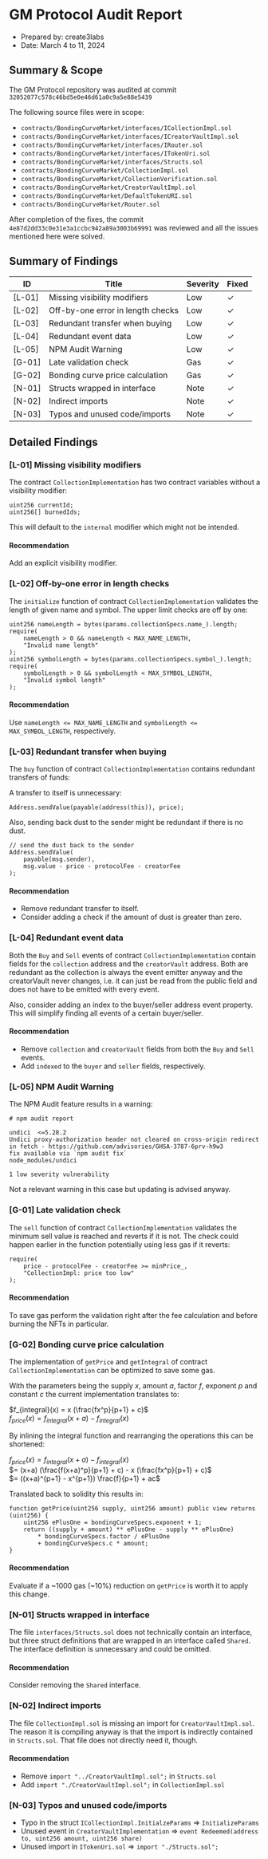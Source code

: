 # GM Protocol Audit Report

- Prepared by: create3labs
- Date: March 4 to 11, 2024

## Summary & Scope

The GM Protocol repository was audited at commit `32052077c578c46bd5e0e46d61a0c9a5e88e5439`

The following source files were in scope:

- `contracts/BondingCurveMarket/interfaces/ICollectionImpl.sol`
- `contracts/BondingCurveMarket/interfaces/ICreatorVaultImpl.sol`
- `contracts/BondingCurveMarket/interfaces/IRouter.sol`
- `contracts/BondingCurveMarket/interfaces/ITokenUri.sol`
- `contracts/BondingCurveMarket/interfaces/Structs.sol`
- `contracts/BondingCurveMarket/CollectionImpl.sol`
- `contracts/BondingCurveMarket/CollectionVerification.sol`
- `contracts/BondingCurveMarket/CreatorVaultImpl.sol`
- `contracts/BondingCurveMarket/DefaultTokenURI.sol`
- `contracts/BondingCurveMarket/Router.sol`

After completion of the fixes, the commit `4e87d2dd33c0e31e3a1ccbc942a89a3003b69991` was reviewed and all the issues mentioned here were solved.

## Summary of Findings

| ID     | Title                             | Severity | Fixed |
|--------|-----------------------------------|----------|-------|
| [L-01] | Missing visibility modifiers      | Low      | ✓     |
| [L-02] | Off-by-one error in length checks | Low      | ✓     |
| [L-03] | Redundant transfer when buying    | Low      | ✓     |
| [L-04] | Redundant event data              | Low      | ✓     |
| [L-05] | NPM Audit Warning                 | Low      | ✓     |
| [G-01] | Late validation check             | Gas      | ✓     |
| [G-02] | Bonding curve price calculation   | Gas      | ✓     |
| [N-01] | Structs wrapped in interface      | Note     | ✓     |
| [N-02] | Indirect imports                  | Note     | ✓     |
| [N-03] | Typos and unused code/imports     | Note     | ✓     |

## Detailed Findings


### [L-01] Missing visibility modifiers

The contract `CollectionImplementation` has two contract variables without a visibility modifier:
```solidity
uint256 currentId;
uint256[] burnedIds;
```
This will default to the `internal` modifier which might not be intended.

#### Recommendation

Add an explicit visibility modifier.

### [L-02] Off-by-one error in length checks

The `initialize` function of contract `CollectionImplementation` validates the length of given name and symbol. The upper limit checks are off by one:

```solidity
uint256 nameLength = bytes(params.collectionSpecs.name_).length;
require(
    nameLength > 0 && nameLength < MAX_NAME_LENGTH,
    "Invalid name length"
);
uint256 symbolLength = bytes(params.collectionSpecs.symbol_).length;
require(
    symbolLength > 0 && symbolLength < MAX_SYMBOL_LENGTH,
    "Invalid symbol length"
);
```

#### Recommendation

Use `nameLength <= MAX_NAME_LENGTH` and `symbolLength <= MAX_SYMBOL_LENGTH`, respectively.


### [L-03] Redundant transfer when buying

The `buy` function of contract `CollectionImplementation` contains redundant transfers of funds:

A transfer to itself is unnecessary:
```solidity
Address.sendValue(payable(address(this)), price);
```

Also, sending back dust to the sender might be redundant if there is no dust.
```solidity
// send the dust back to the sender
Address.sendValue(
    payable(msg.sender),
    msg.value - price - protocolFee - creatorFee
);
```

#### Recommendation

- Remove redundant transfer to itself.
- Consider adding a check if the amount of dust is greater than zero.


### [L-04] Redundant event data

Both the `Buy` and `Sell` events of contract `CollectionImplementation` contain fields for the `collection` address and the `creatorVault` address. Both are redundant as the collection is always the event emitter anyway and the creatorVault never changes, i.e. it can just be read from the public field and does not have to be emitted with every event.

Also, consider adding an index to the buyer/seller address event property. This will simplify finding all events of a certain buyer/seller.

#### Recommendation

- Remove `collection` and `creatorVault` fields from both the `Buy` and `Sell` events.
- Add `indexed` to the `buyer` and `seller` fields, respectively.


### [L-05] NPM Audit Warning

The NPM Audit feature results in a warning:
```
# npm audit report

undici  <=5.28.2
Undici proxy-authorization header not cleared on cross-origin redirect in fetch - https://github.com/advisories/GHSA-3787-6prv-h9w3
fix available via `npm audit fix`
node_modules/undici

1 low severity vulnerability
```

Not a relevant warning in this case but updating is advised anyway.


### [G-01] Late validation check

The `sell` function of contract `CollectionImplementation` validates the minimum sell value is reached and reverts if it is not. The check could happen earlier in the function potentially using less gas if it reverts:

```solidity
require(
    price - protocolFee - creatorFee >= minPrice_,
    "CollectionImpl: price too low"
);
```

#### Recommendation

To save gas perform the validation right after the fee calculation and before burning the NFTs in particular.


### [G-02] Bonding curve price calculation

The implementation of `getPrice` and `getIntegral` of contract `CollectionImplementation` can be optimized to save some gas.

With the parameters being the supply $x$, amount $a$, factor $f$, exponent $p$ and constant $c$ the current implementation translates to:

$f_{integral}(x) = x (\frac{fx^p}{p+1} + c)$<br>
$f_{price}(x) = f_{integral}(x + a) - f_{integral}(x)$<br>

By inlining the integral function and rearranging the operations this can be shortened:

$f_{price}(x) = f_{integral}(x + a) - f_{integral}(x)$<br>
$= (x+a) (\frac{f(x+a)^p}{p+1} + c) - x (\frac{fx^p}{p+1} + c)$<br>
$= ((x+a)^{p+1} - x^{p+1}) \frac{f}{p+1} + ac$<br>

Translated back to solidity this results in:

```solidity
function getPrice(uint256 supply, uint256 amount) public view returns (uint256) {
    uint256 ePlusOne = bondingCurveSpecs.exponent + 1;
    return ((supply + amount) ** ePlusOne - supply ** ePlusOne)
        * bondingCurveSpecs.factor / ePlusOne
        + bondingCurveSpecs.c * amount;
}
```

#### Recommendation

Evaluate if a ~1000 gas (~10%) reduction on `getPrice` is worth it to apply this change.


### [N-01] Structs wrapped in interface

The file `interfaces/Structs.sol` does not technically contain an interface, but three struct definitions that are wrapped in an interface called `Shared`. The interface definition is unnecessary and could be omitted.

#### Recommendation

Consider removing the `Shared` interface.


### [N-02] Indirect imports

The file `CollectionImpl.sol` is missing an import for `CreatorVaultImpl.sol`. The reason it is compiling anyway is that the import is indirectly contained in `Structs.sol`. That file does not directly need it, though.

#### Recommendation

- Remove `import "../CreatorVaultImpl.sol";` in `Structs.sol`
- Add `import "./CreatorVaultImpl.sol";` in `CollectionImpl.sol`


### [N-03] Typos and unused code/imports

- Typo in the struct `ICollectionImpl.InitialzeParams` => `InitializeParams`
- Unused event in `CreatorVaultImplementation` => `event Redeemed(address to, uint256 amount, uint256 share)`
- Unused import in `ITokenUri.sol` => `import "./Structs.sol";`
